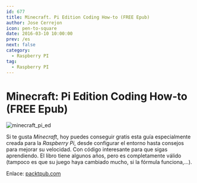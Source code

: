 ```yaml
---
id: 677
title: Minecraft. Pi Edition Coding How-to (FREE Epub)
author: Jose Cerrejon
icon: pen-to-square
date: 2016-03-10 10:00:00
prev: /es
next: false
category:
  - Raspberry PI
tag:
  - Raspberry PI
---
```


# Minecraft: Pi Edition Coding How-to (FREE Epub)

![minecraft_pi_ed](/images/2016/03/minecraft_pi_ed.png)

Si te gusta *Minecraft*, hoy puedes conseguir gratis esta guía especialmente creada para la *Raspberry Pi*, desde configurar el entorno hasta consejos para mejorar su velocidad. Con código interesante para que sigas aprendiendo. El libro tiene algunos años, pero es completamente válido (tampoco es que su juego haya cambiado mucho, si la fórmula funciona,...).

Enlace:  [packtpub.com](https://www.packtpub.com/packt/offers/free-learning)